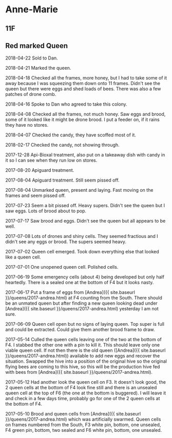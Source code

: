 # Anne-Marie
## 11F
## Red marked Queen

2018-04-22 Sold to Dan.

2018-04-21 Marked the queen.

2018-04-18 Checked all the frames, more honey, but I had to take some of it away because I was squeezing them down onto 11 frames.  Didn't see the queen but there were eggs and shed loads of bees.  There was also a few patches of drone comb.

2018-04-16 Spoke to Dan who agreed to take this colony.

2018-04-08 Checked all the frames, not much honey.  Saw eggs and brood, some of it looked like it might be drone brood.  I put a feeder on, if it rains they have no stores.

2018-04-07 Checked the candy, they have scoffed most of it.

2018-02-17 Checked the candy, not showing through.

2017-12-28 Api-Bioxal treatment, also put on a takeaway dish with candy in it so I can see when they run low on stores.

2017-08-20 Apiguard treatment. 

2017-08-04 Apiguard treatment.  Still seem pissed off.

2017-08-04 Unmarked queen, present and laying.  Fast moving on the frames and seem pissed off.

2017-07-23 Seem a bit pissed off.  Heavy supers.  Didn't see the queen but I saw eggs.  Lots of brood about to pop.

2017-07-17 Saw brood and eggs.  Didn't see the queen but all appears to be well.

2017-07-08 Lots of drones and shiny cells.  They seemed fractious and I didn't see any eggs or brood.  The supers seemed heavy.

2017-07-02 Queen cell emerged.  Took down everything else that looked like a queen cell.

2017-07-01 One unopened queen cell.  Polished cells.

2017-06-19 Some emergency cells (about 4) being developed but only half heartedly.  There is a sealed one at the bottom of F4 but it looks nasty.

2017-06-17 Put a frame of eggs from [Andrea]({{ site.baseurl }}/queens/2017-andrea.html) at F4 counting from the South.  There should be an unmated queen but after finding a new queen looking dead under  [Andrea]({{ site.baseurl }}/queens/2017-andrea.html) yesterday I am not sure.

2017-06-09 Queen cell open but no signs of laying queen.  Top super is full and could be extracted.  Could give them another brood frame to draw.

2017-05-14 Culled the queen cells leaving one of the two at the bottom of F4.  I stabbed the other one with a pin to kill it.  This should leave only one viable queen cell.  If not then there is the old queen ([Andrea]({{ site.baseurl }}/queens/2017-andrea.html)) available to add new eggs and recover the situation.  Swapped the hive into a position of the original hive so the original flying bees are coming to this hive, so this will be the production hive fed with bees from [Andrea]({{ site.baseurl }}/queens/2017-andrea.html).

2017-05-12 Had another look the queen cell on F3.  It doesn't look good, the 2 queen cells at the bottom of F4 look fine still and there is an unsealed queen cell at the top of F6 (the one at the bottom is buggered).  I will leave it and check in a few days time, probably go for one of the 2 queen cells at the bottom of F4.

2017-05-10  Brood and queen cells from [Andrea]({{ site.baseurl }}/queens/2017-andrea.html) which was artificially swarmed. Queen cells on frames numbered from the South, F3 white pin, bottom, one unsealed, F4 green pin, bottom, two sealed and F6 white pin, bottom, one unsealed.